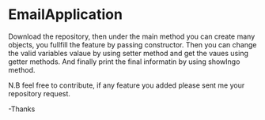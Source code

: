 # EmailApplication

Download the repository, then under the main method you can create many objects, you fullfill the feature by passing constructor. 
Then you can change the valid variables valaue by  using setter method and get the vaues using getter methods. And finally 
print the final informatin by using showIngo method.

N.B feel free to contribute, if any feature you added please sent me your repository request.

-Thanks
